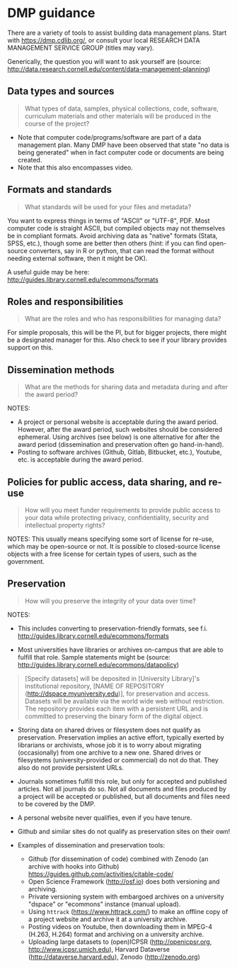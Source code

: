 # DMP guidance

There are a variety of tools to assist building data management plans. Start with https://dmp.cdlib.org/, or consult your local RESEARCH DATA MANAGEMENT SERVICE GROUP (titles may vary).

Generically, the question you will want to ask yourself are (source: http://data.research.cornell.edu/content/data-management-planning)

## Data types and sources
> What types of data, samples, physical collections, code, software, curriculum materials and other materials will be produced in the course of the project?

- Note that computer code/programs/software are part of a data management plan. Many DMP have been observed that state "no data is being generated" when in fact computer code or documents are being created.
- Note that this also encompasses video.

## Formats and standards
> What standards will be used for your files and metadata?

You want to express things in terms of "ASCII" or "UTF-8", PDF. Most computer code is straight ASCII, but compiled objects may not themselves be in compliant formats. Avoid archiving data as "native" formats (Stata, SPSS, etc.), though some are better then others (hint: if you can find open-source converters, say in R or python, that can read the format without needing external software, then it might be OK).

A useful guide may be here:
http://guides.library.cornell.edu/ecommons/formats

## Roles and responsibilities
> What are the roles and who has responsibilities for managing data?

For simple proposals, this will be the PI, but for bigger projects, there might be a designated manager for this. Also check to see if your library provides support on this.

## Dissemination methods
> What are the methods for sharing data and metadata during and after the award period?

NOTES:
- A project or personal website is acceptable during the award period. However, after the award period, such websites should be considered ephemeral. Using archives (see below) is one alternative for after the award period (dissemination and preservation often go hand-in-hand).
- Posting to software archives (Github, Gitlab, Bitbucket, etc.), Youtube, etc. is acceptable during the award period.

## Policies for public access, data sharing, and re-use
> How will you meet funder requirements to provide public access to your data while protecting privacy, confidentiality, security and intellectual property rights?

NOTES: This usually means specifying some sort of license for re-use, which may be open-source or not. It is possible to closed-source license objects with a free license for certain types of users, such as the government.

## Preservation
> How will you preserve the integrity of your data over time?

NOTES:
- This includes converting to preservation-friendly formats, see f.i. http://guides.library.cornell.edu/ecommons/formats

- Most universities have libraries or archives on-campus that are able to fulfill that role. Sample statements might be (source: http://guides.library.cornell.edu/ecommons/datapolicy)

>   [Specify datasets] will be deposited in [University Library]'s institutional
    repository, [NAME OF REPOSITORY (http://dspace.myuniversity.edu)], for
    preservation and access. Datasets will be available via the world wide web without
    restriction. The repository provides each item with a persistent URL and is
    committed to preserving the binary form of the digital object.

- Storing data on shared drives or filesystem does not qualify as preservation. Preservation implies an active effort, typically exerted by librarians or archivists, whose job it is to worry about migrating (occasionally) from one archive to a new one. Shared drives or filesystems (university-provided or commercial) do not do that. They also do not provide persistent URLs.

- Journals sometimes fulfill this role, but only for accepted and published articles. Not all journals do so. Not all documents and files produced by a project will be accepted or published, but all documents and files need to be covered by the DMP.

- A personal website never qualifies, even if you have tenure.

- Github and similar sites do not qualify as preservation sites on their own!

- Examples of dissemination and preservation tools:
  - Github (for dissemination of code) combined with Zenodo (an archive with hooks into Github) https://guides.github.com/activities/citable-code/
  - Open Science Framework (http://osf.io) does both versioning and archiving.
  - Private versioning system with embargoed archives on a university "dspace" or "ecommons" instance (manual upload).
  - Using `httrack` (https://www.httrack.com/) to make an offline copy of a project website and archive it at a university archive.
  - Posting videos on Youtube, then downloading them in MPEG-4 (H.263, H.264) format and archiving on a university archive.
  - Uploading large datasets to (open)ICPSR (http://openicpsr.org, http://www.icpsr.umich.edu), Harvard Dataverse (http://dataverse.harvard.edu), Zenodo (http://zenodo.org)
